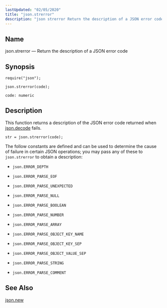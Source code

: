 ```yaml
---
lastUpdated: "02/05/2020"
title: "json.strerror"
description: "json strerror Return the description of a JSON error code json strerror code This function returns a description of the JSON error code returned when json decode fails Example 70 39 json strerror example The follow constants are defined and can be used to determine the cause of failure in..."
---
```


<a name="lua.ref.json.strerror"></a> 
## Name

json.strerror — Return the description of a JSON error code

<a name="idp16535168"></a> 
## Synopsis

`require("json");`

`json.strerror(code);`

`code: numeric`<a name="idp16538848"></a> 
## Description

This function returns a description of the JSON error code returned when [json.decode](/momentum/4/lua/ref-json-decode) fails.

<a name="lua.ref.json.strerror.example"></a> 


`str = json.strerror(code);`

The follow constants are defined and can be used to determine the cause of failure in certain JSON operations; you may pass any of these to `json.strerror` to obtain a description:

*   `json.ERROR_DEPTH`

*   `json.ERROR_PARSE_EOF`

*   `json.ERROR_PARSE_UNEXPECTED`

*   `json.ERROR_PARSE_NULL`

*   `json.ERROR_PARSE_BOOLEAN`

*   `json.ERROR_PARSE_NUMBER`

*   `json.ERROR_PARSE_ARRAY`

*   `json.ERROR_PARSE_OBJECT_KEY_NAME`

*   `json.ERROR_PARSE_OBJECT_KEY_SEP`

*   `json.ERROR_PARSE_OBJECT_VALUE_SEP`

*   `json.ERROR_PARSE_STRING`

*   `json.ERROR_PARSE_COMMENT`

<a name="idp16561472"></a> 
## See Also

[json.new](/momentum/4/lua/ref-json-new)